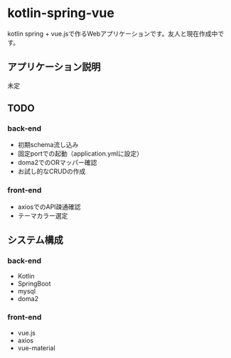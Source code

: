 # kotlin-spring-vue
kotlin spring + vue.jsで作るWebアプリケーションです。友人と現在作成中です。

## アプリケーション説明
未定

## TODO
### back-end
- 初期schema流し込み
- 固定portでの起動（application.ymlに設定）
- doma2でのORマッパー確認
- お試し的なCRUDの作成

### front-end
- axiosでのAPI疎通確認
- テーマカラー選定

## システム構成
### back-end
- Kotlin
- SpringBoot
- mysql
- doma2

### front-end
- vue.js
- axios
- vue-material